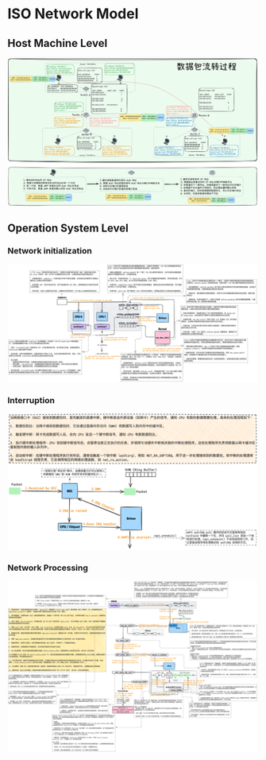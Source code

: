 # ISO Network Model

## Host Machine Level

![data-transmit](../images/00_data-transmit.png)

## Operation System Level

### Network initialization

![linux-network](../images/01_linux-net.png)

### Interruption

![linux-interrupt](../images/01_linux-net-irq.png)

### Network Processing

![linux-net-proc](../images/01_linux-net-proc.png)
